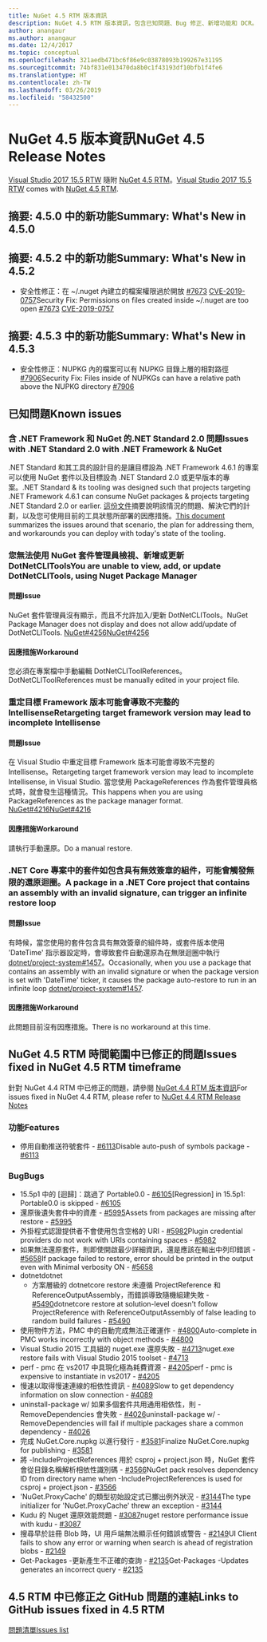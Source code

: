 ```yaml
---
title: NuGet 4.5 RTM 版本資訊
description: NuGet 4.5 RTM 版本資訊，包含已知問題、Bug 修正、新增功能和 DCR。
author: anangaur
ms.author: anangaur
ms.date: 12/4/2017
ms.topic: conceptual
ms.openlocfilehash: 321aedb471bc6f86e9c03878093b199267e31195
ms.sourcegitcommit: 74bf831e013470da8b0c1f43193df10bfb1f4fe6
ms.translationtype: HT
ms.contentlocale: zh-TW
ms.lasthandoff: 03/26/2019
ms.locfileid: "58432500"
---
```

# <a name="nuget-45-release-notes"></a><span data-ttu-id="dca36-103">NuGet 4.5 版本資訊</span><span class="sxs-lookup"><span data-stu-id="dca36-103">NuGet 4.5 Release Notes</span></span>

<span data-ttu-id="dca36-104">[Visual Studio 2017 15.5 RTW](https://www.visualstudio.com/news/releasenotes/vs2017-relnotes) 隨附 [NuGet 4.5 RTM](https://dist.nuget.org/win-x86-commandline/v4.5.0/nuget.exe)。</span><span class="sxs-lookup"><span data-stu-id="dca36-104">[Visual Studio 2017 15.5 RTW](https://www.visualstudio.com/news/releasenotes/vs2017-relnotes) comes with [NuGet 4.5 RTM](https://dist.nuget.org/win-x86-commandline/v4.5.0/nuget.exe).</span></span>

## <a name="summary-whats-new-in-450"></a><span data-ttu-id="dca36-105">摘要: 4.5.0 中的新功能</span><span class="sxs-lookup"><span data-stu-id="dca36-105">Summary: What's New in 4.5.0</span></span>

## <a name="summary-whats-new-in-452"></a><span data-ttu-id="dca36-106">摘要: 4.5.2 中的新功能</span><span class="sxs-lookup"><span data-stu-id="dca36-106">Summary: What's New in 4.5.2</span></span>

* <span data-ttu-id="dca36-107">安全性修正：在 ~/.nuget 內建立的檔案權限過於開放 [#7673](https://github.com/NuGet/Home/issues/7673) [CVE-2019-0757](https://portal.msrc.microsoft.com/en-us/security-guidance/advisory/CVE-2019-0757)</span><span class="sxs-lookup"><span data-stu-id="dca36-107">Security Fix: Permissions on files created inside ~/.nuget are too open [#7673](https://github.com/NuGet/Home/issues/7673) [CVE-2019-0757](https://portal.msrc.microsoft.com/en-us/security-guidance/advisory/CVE-2019-0757)</span></span>

## <a name="summary-whats-new-in-453"></a><span data-ttu-id="dca36-108">摘要: 4.5.3 中的新功能</span><span class="sxs-lookup"><span data-stu-id="dca36-108">Summary: What's New in 4.5.3</span></span>

* <span data-ttu-id="dca36-109">安全性修正：NUPKG 內的檔案可以有 NUPKG 目錄上層的相對路徑 [#7906](https://github.com/NuGet/Home/issues/7906)</span><span class="sxs-lookup"><span data-stu-id="dca36-109">Security Fix: Files inside of NUPKGs can have a relative path above the NUPKG directory [#7906](https://github.com/NuGet/Home/issues/7906)</span></span>

## <a name="known-issues"></a><span data-ttu-id="dca36-110">已知問題</span><span class="sxs-lookup"><span data-stu-id="dca36-110">Known issues</span></span>

### <a name="issues-with-net-standard-20-with-net-framework--nuget"></a><span data-ttu-id="dca36-111">含 .NET Framework 和 NuGet 的.NET Standard 2.0 問題</span><span class="sxs-lookup"><span data-stu-id="dca36-111">Issues with .NET Standard 2.0 with .NET Framework & NuGet</span></span> 

<span data-ttu-id="dca36-112">.NET Standard 和其工具的設計目的是讓目標設為 .NET Framework 4.6.1 的專案可以使用 NuGet 套件以及目標設為 .NET Standard 2.0 或更早版本的專案。</span><span class="sxs-lookup"><span data-stu-id="dca36-112">.NET Standard & its tooling was designed such that projects targeting .NET Framework 4.6.1 can consume NuGet packages & projects targeting .NET Standard 2.0 or earlier.</span></span> <span data-ttu-id="dca36-113">[這份文件](https://github.com/dotnet/standard/issues/481)摘要說明該情況的問題、解決它們的計劃，以及您可使用目前的工具狀態所部署的因應措施。</span><span class="sxs-lookup"><span data-stu-id="dca36-113">[This document](https://github.com/dotnet/standard/issues/481) summarizes the issues around that scenario, the plan for addressing them, and workarounds you can deploy with today's state of the tooling.</span></span>

### <a name="you-are-unable-to-view-add-or-update-dotnetclitools-using-nuget-package-manager"></a><span data-ttu-id="dca36-114">您無法使用 NuGet 套件管理員檢視、新增或更新 DotNetCLITools</span><span class="sxs-lookup"><span data-stu-id="dca36-114">You are unable to view, add, or update DotNetCLITools, using Nuget Package Manager</span></span>

#### <a name="issue"></a><span data-ttu-id="dca36-115">問題</span><span class="sxs-lookup"><span data-stu-id="dca36-115">Issue</span></span>

<span data-ttu-id="dca36-116">NuGet 套件管理員沒有顯示，而且不允許加入/更新 DotNetCLITools。</span><span class="sxs-lookup"><span data-stu-id="dca36-116">NuGet Package Manager does not display and does not allow add/update of DotNetCLITools.</span></span> [<span data-ttu-id="dca36-117">NuGet#4256</span><span class="sxs-lookup"><span data-stu-id="dca36-117">NuGet#4256</span></span>](https://github.com/NuGet/Home/issues/4256)

#### <a name="workaround"></a><span data-ttu-id="dca36-118">因應措施</span><span class="sxs-lookup"><span data-stu-id="dca36-118">Workaround</span></span>

<span data-ttu-id="dca36-119">您必須在專案檔中手動編輯 DotNetCLIToolReferences。</span><span class="sxs-lookup"><span data-stu-id="dca36-119">DotNetCLIToolReferences must be manually edited in your project file.</span></span>

### <a name="retargeting-target-framework-version-may-lead-to-incomplete-intellisense"></a><span data-ttu-id="dca36-120">重定目標 Framework 版本可能會導致不完整的 Intellisense</span><span class="sxs-lookup"><span data-stu-id="dca36-120">Retargeting target framework version may lead to incomplete Intellisense</span></span>

#### <a name="issue"></a><span data-ttu-id="dca36-121">問題</span><span class="sxs-lookup"><span data-stu-id="dca36-121">Issue</span></span>

<span data-ttu-id="dca36-122">在 Visual Studio 中重定目標 Framework 版本可能會導致不完整的 Intellisense。</span><span class="sxs-lookup"><span data-stu-id="dca36-122">Retargeting target framework version may lead to incomplete Intellisense, in Visual Studio.</span></span> <span data-ttu-id="dca36-123">當您使用 PackageReferences 作為套件管理員格式時，就會發生這種情況。</span><span class="sxs-lookup"><span data-stu-id="dca36-123">This happens when you are using PackageReferences as the package manager format.</span></span> [<span data-ttu-id="dca36-124">NuGet#4216</span><span class="sxs-lookup"><span data-stu-id="dca36-124">NuGet#4216</span></span>](https://github.com/NuGet/Home/issues/4216)

#### <a name="workaround"></a><span data-ttu-id="dca36-125">因應措施</span><span class="sxs-lookup"><span data-stu-id="dca36-125">Workaround</span></span>

<span data-ttu-id="dca36-126">請執行手動還原。</span><span class="sxs-lookup"><span data-stu-id="dca36-126">Do a manual restore.</span></span>

### <a name="a-package-in-a-net-core-project-that-contains-an-assembly-with-an-invalid-signature-can-trigger-an-infinite-restore-loop"></a><span data-ttu-id="dca36-127">.NET Core 專案中的套件如包含具有無效簽章的組件，可能會觸發無限的還原迴圈。</span><span class="sxs-lookup"><span data-stu-id="dca36-127">A package in a .NET Core project that contains an assembly with an invalid signature, can trigger an infinite restore loop</span></span>

#### <a name="issue"></a><span data-ttu-id="dca36-128">問題</span><span class="sxs-lookup"><span data-stu-id="dca36-128">Issue</span></span>

<span data-ttu-id="dca36-129">有時候，當您使用的套件包含具有無效簽章的組件時，或套件版本使用 'DateTime' 指示器設定時，會導致套件自動還原為在無限迴圈中執行 [dotnet/project-system#1457](https://github.com/dotnet/project-system/issues/1457)。</span><span class="sxs-lookup"><span data-stu-id="dca36-129">Occasionally, when you use a package that contains an assembly with an invalid signature or when the package version is set with 'DateTime' ticker, it causes the package auto-restore to run in an infinite loop [dotnet/project-system#1457](https://github.com/dotnet/project-system/issues/1457).</span></span>

#### <a name="workaround"></a><span data-ttu-id="dca36-130">因應措施</span><span class="sxs-lookup"><span data-stu-id="dca36-130">Workaround</span></span>

<span data-ttu-id="dca36-131">此問題目前沒有因應措施。</span><span class="sxs-lookup"><span data-stu-id="dca36-131">There is no workaround at this time.</span></span>

## <a name="issues-fixed-in-nuget-45-rtm-timeframe"></a><span data-ttu-id="dca36-132">NuGet 4.5 RTM 時間範圍中已修正的問題</span><span class="sxs-lookup"><span data-stu-id="dca36-132">Issues fixed in NuGet 4.5 RTM timeframe</span></span>

<span data-ttu-id="dca36-133">針對 NuGet 4.4 RTM 中已修正的問題，請參閱 [NuGet 4.4 RTM 版本資訊](../release-notes/nuget-4.4-RTM.md)</span><span class="sxs-lookup"><span data-stu-id="dca36-133">For issues fixed in NuGet 4.4 RTM, please refer to [NuGet 4.4 RTM Release Notes](../release-notes/nuget-4.4-RTM.md)</span></span> 

### <a name="features"></a><span data-ttu-id="dca36-134">功能</span><span class="sxs-lookup"><span data-stu-id="dca36-134">Features</span></span>

- <span data-ttu-id="dca36-135">停用自動推送符號套件 - [#6113](https://github.com/NuGet/Home/issues/6113)</span><span class="sxs-lookup"><span data-stu-id="dca36-135">Disable auto-push of symbols package - [#6113](https://github.com/NuGet/Home/issues/6113)</span></span>

### <a name="bugs"></a><span data-ttu-id="dca36-136">Bug</span><span class="sxs-lookup"><span data-stu-id="dca36-136">Bugs</span></span>

- <span data-ttu-id="dca36-137">15.5p1 中的 [迴歸]：跳過了 Portable0.0 - [#6105](https://github.com/NuGet/Home/issues/6105)</span><span class="sxs-lookup"><span data-stu-id="dca36-137">[Regression] in 15.5p1: Portable0.0 is skipped - [#6105](https://github.com/NuGet/Home/issues/6105)</span></span>
- <span data-ttu-id="dca36-138">還原後遺失套件中的資產 - [#5995](https://github.com/NuGet/Home/issues/5995)</span><span class="sxs-lookup"><span data-stu-id="dca36-138">Assets from packages are missing after restore - [#5995](https://github.com/NuGet/Home/issues/5995)</span></span>
- <span data-ttu-id="dca36-139">外掛程式認證提供者不會使用包含空格的 URI - [#5982](https://github.com/NuGet/Home/issues/5982)</span><span class="sxs-lookup"><span data-stu-id="dca36-139">Plugin credential providers do not work with URIs containing spaces - [#5982](https://github.com/NuGet/Home/issues/5982)</span></span>
- <span data-ttu-id="dca36-140">如果無法還原套件，則即使開啟最少詳細資訊，還是應該在輸出中列印錯誤 - [#5658](https://github.com/NuGet/Home/issues/5658)</span><span class="sxs-lookup"><span data-stu-id="dca36-140">If package failed to restore, error should be printed in the output even with Minimal verbosity ON - [#5658](https://github.com/NuGet/Home/issues/5658)</span></span>
- <span data-ttu-id="dca36-141">dotnet</span><span class="sxs-lookup"><span data-stu-id="dca36-141">dotnet</span></span>
  - <span data-ttu-id="dca36-142">方案層級的 dotnetcore restore 未遵循 ProjectReference 和 ReferenceOutputAssembly，而錯誤導致隨機組建失敗 - [#5490](https://github.com/NuGet/Home/issues/5490)</span><span class="sxs-lookup"><span data-stu-id="dca36-142">dotnetcore restore at solution-level doesn't follow ProjectReference with ReferenceOutputAssembly of false leading to random build failures - [#5490](https://github.com/NuGet/Home/issues/5490)</span></span>
- <span data-ttu-id="dca36-143">使用物件方法，PMC 中的自動完成無法正確運作 - [#4800](https://github.com/NuGet/Home/issues/4800)</span><span class="sxs-lookup"><span data-stu-id="dca36-143">Auto-complete in PMC works incorrectly with object methods - [#4800](https://github.com/NuGet/Home/issues/4800)</span></span>
- <span data-ttu-id="dca36-144">Visual Studio 2015 工具組的 nuget.exe 還原失敗 - [#4713](https://github.com/NuGet/Home/issues/4713)</span><span class="sxs-lookup"><span data-stu-id="dca36-144">nuget.exe restore fails with Visual Studio 2015 toolset - [#4713](https://github.com/NuGet/Home/issues/4713)</span></span>
- <span data-ttu-id="dca36-145">perf - pmc 在 vs2017 中具現化極為耗費資源 - [#4205](https://github.com/NuGet/Home/issues/4205)</span><span class="sxs-lookup"><span data-stu-id="dca36-145">perf - pmc is expensive to instantiate in vs2017 - [#4205](https://github.com/NuGet/Home/issues/4205)</span></span>
- <span data-ttu-id="dca36-146">慢速以取得慢速連線的相依性資訊 - [#4089](https://github.com/NuGet/Home/issues/4089)</span><span class="sxs-lookup"><span data-stu-id="dca36-146">Slow to get dependency information on slow connection - [#4089](https://github.com/NuGet/Home/issues/4089)</span></span>
- <span data-ttu-id="dca36-147">uninstall-package w/ 如果多個套件共用通用相依性，則 -RemoveDependencies 會失敗 - [#4026](https://github.com/NuGet/Home/issues/4026)</span><span class="sxs-lookup"><span data-stu-id="dca36-147">uninstall-package w/ -RemoveDependencies will fail if multiple packages share a common dependency - [#4026](https://github.com/NuGet/Home/issues/4026)</span></span>
- <span data-ttu-id="dca36-148">完成 NuGet.Core.nupkg 以進行發行 - [#3581](https://github.com/NuGet/Home/issues/3581)</span><span class="sxs-lookup"><span data-stu-id="dca36-148">Finalize NuGet.Core.nupkg for publishing - [#3581](https://github.com/NuGet/Home/issues/3581)</span></span>
- <span data-ttu-id="dca36-149">將 -IncludeProjectReferences 用於 csproj + project.json 時，NuGet 套件會從目錄名稱解析相依性識別碼 - [#3566](https://github.com/NuGet/Home/issues/3566)</span><span class="sxs-lookup"><span data-stu-id="dca36-149">NuGet pack resolves dependency ID from directory name when -IncludeProjectReferences is used for csproj + project.json - [#3566](https://github.com/NuGet/Home/issues/3566)</span></span>
- <span data-ttu-id="dca36-150">'NuGet.ProxyCache' 的類型初始設定式已擲出例外狀況 - [#3144](https://github.com/NuGet/Home/issues/3144)</span><span class="sxs-lookup"><span data-stu-id="dca36-150">The type initializer for 'NuGet.ProxyCache' threw an exception - [#3144](https://github.com/NuGet/Home/issues/3144)</span></span>
- <span data-ttu-id="dca36-151">Kudu 的 Nuget 還原效能問題 - [#3087](https://github.com/NuGet/Home/issues/3087)</span><span class="sxs-lookup"><span data-stu-id="dca36-151">nuget restore performance issue with kudu - [#3087](https://github.com/NuGet/Home/issues/3087)</span></span>
- <span data-ttu-id="dca36-152">搜尋早於註冊 Blob 時，UI 用戶端無法顯示任何錯誤或警告 - [#2149](https://github.com/NuGet/Home/issues/2149)</span><span class="sxs-lookup"><span data-stu-id="dca36-152">UI Client fails to show any error or warning when search is ahead of registration blobs - [#2149](https://github.com/NuGet/Home/issues/2149)</span></span>
- <span data-ttu-id="dca36-153">Get-Packages -更新產生不正確的查詢 - [#2135](https://github.com/NuGet/Home/issues/2135)</span><span class="sxs-lookup"><span data-stu-id="dca36-153">Get-Packages -Updates generates an incorrect query - [#2135](https://github.com/NuGet/Home/issues/2135)</span></span>

## <a name="links-to-github-issues-fixed-in-45-rtm"></a><span data-ttu-id="dca36-154">4.5 RTM 中已修正之 GitHub 問題的連結</span><span class="sxs-lookup"><span data-stu-id="dca36-154">Links to GitHub issues fixed in 4.5 RTM</span></span>

[<span data-ttu-id="dca36-155">問題清單</span><span class="sxs-lookup"><span data-stu-id="dca36-155">Issues list</span></span>](https://github.com/NuGet/Home/issues?q=is%3Aissue+milestone%3A4.5+is%3Aclosed)
